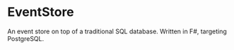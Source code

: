 # EventStore
An event store on top of a traditional SQL database. Written in F#, targeting PostgreSQL.
